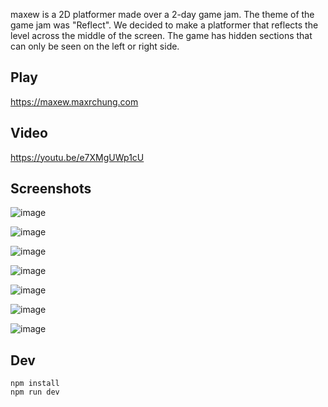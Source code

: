 maxew is a 2D platformer made over a 2-day game jam. The theme of the game jam was "Reflect". We decided to make a platformer that reflects the level across the middle of the screen. The game has hidden sections that can only be seen on the left or right side.

## Play
https://maxew.maxrchung.com

## Video
https://youtu.be/e7XMgUWp1cU

## Screenshots
![image](https://github.com/maxrchung/maxew/assets/3955187/76837af0-533e-48dc-80f5-2439fd8e89ac)

![image](https://github.com/maxrchung/maxew/assets/3955187/865ee90b-c62b-4176-a5f2-24aa2a660e0c)

![image](https://github.com/maxrchung/maxew/assets/3955187/be04e22d-f4eb-424a-9576-ebeaee607b22)

![image](https://github.com/maxrchung/maxew/assets/3955187/79b3bb68-6245-4d66-9d8d-f3c7e2c2d8f9)

![image](https://github.com/maxrchung/maxew/assets/3955187/a2037eeb-fd1a-4241-b457-7e4038d39616)

![image](https://github.com/maxrchung/maxew/assets/3955187/dc40acc2-b07e-41ae-952f-8210bde36d48)

![image](https://github.com/maxrchung/maxew/assets/3955187/bf0b525c-446d-44a7-8f5b-67be2bd19413)

## Dev
```
npm install
npm run dev
```
